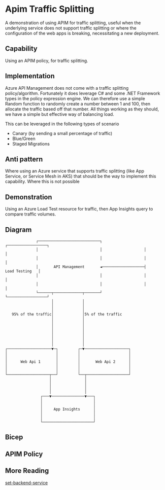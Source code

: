 # Apim Traffic Splitting
A demonstration of using APIM for traffic splitting, useful when the underlying service does not support traffic splitting or where the configuration of the web apps is breaking, necessitating a new deployment.

## Capability

Using an APIM policy, for traffic splitting.

## Implementation

Azure API Management does not come with a traffic splitting policy/algorithm. Fortunately it does leverage C# and some .NET Framework types in the policy expression engine. We can therefore use a simple Random function to randomly create a number between 1 and 100, then allocate the traffic based off that number. All things working as they should, we have a simple but effective way of balancing load.

This can be leveraged in the following types of scenario

- Canary (by sending a small percentage of traffic)
- Blue/Green
- Staged Migrations

## Anti pattern

Where using an Azure service that supports traffic splitting (like App Service, or Service Mesh in AKS) that should be the way to implement this capability. Where this is not possible

## Demonstration

Using an Azure Load Test resource for traffic, then App Insights query to compare traffic volumes.

## Diagram

```
              ┌────────────────────────────┐                   ┌──────────────────┐
              │                            │                   │                  │
              │                            │                   │                  │
              │       API Management       ◄───────────────────┤   Load Testing   │
              │                            │                   │                  │
              │                            │                   │                  │
              └──────┬─────────────┬───────┘                   └──────────────────┘
                     │             │
                     │             │
                     │             │
   95% of the traffic│             │5% of the traffic
                     │             │
                     │             │
                     │             │
                     │             │
                     │             │
                     │             │
                     │             │
┌────────────────────▼─┐         ┌─▼────────────────────┐
│                      │         │                      │
│                      │         │                      │
│      Web Api 1       │         │       Web Api 2      │
│                      │         │                      │
│                      │         │                      │
└───────────────────┬──┘         └──┬───────────────────┘
                    │               │
                    │               │
                    │               │
                    │               │
                ┌───▼───────────────▼───┐
                │                       │
                │                       │
                │     App Insights      │
                │                       │
                │                       │
                └───────────────────────┘
```

## Bicep

## APIM Policy



## More Reading

[set-backend-service](https://docs.microsoft.com/en-us/azure/api-management/api-management-transformation-policies#SetBackendService)
